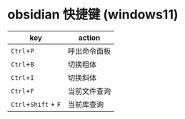 # obsidian 快捷键 (windows11)

| key                  | action       |
| -------------------- | ------------ |
| `Ctrl`+`P`           | 呼出命令面板 |
| `Ctrl`+`B`           | 切换粗体     |
| `Ctrl`+`I`           | 切换斜体     |
| `Ctrl`+`F`           | 当前文件查询 |
| `Ctrl`+`Shift` + `F` | 当前库查询   |

